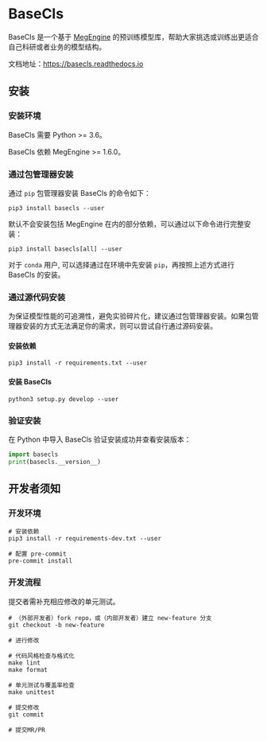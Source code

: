 # BaseCls

BaseCls 是一个基于 [MegEngine](https://megengine.org.cn/) 的预训练模型库，帮助大家挑选或训练出更适合自己科研或者业务的模型结构。

文档地址：<https://basecls.readthedocs.io>

## 安装

### 安装环境

BaseCls 需要 Python >= 3.6。

BaseCls 依赖 MegEngine >= 1.6.0。

### 通过包管理器安装

通过 `pip` 包管理器安装 BaseCls 的命令如下：

```shell
pip3 install basecls --user
```

默认不会安装包括 MegEngine 在内的部分依赖，可以通过以下命令进行完整安装：

```shell
pip3 install basecls[all] --user
```

对于 `conda` 用户, 可以选择通过在环境中先安装 `pip`，再按照上述方式进行 BaseCls 的安装。

### 通过源代码安装

为保证模型性能的可追溯性，避免实验碎片化，建议通过包管理器安装。如果包管理器安装的方式无法满足你的需求，则可以尝试自行通过源码安装。

#### 安装依赖

```shell
pip3 install -r requirements.txt --user
```

#### 安装 BaseCls

```shell
python3 setup.py develop --user
```

### 验证安装

在 Python 中导入 BaseCls 验证安装成功并查看安装版本：

```python
import basecls
print(basecls.__version__)
```

## 开发者须知

### 开发环境

```shell
# 安装依赖
pip3 install -r requirements-dev.txt --user

# 配置 pre-commit
pre-commit install
```

### 开发流程

提交者需补充相应修改的单元测试。

```shell
# （外部开发者）fork repo，或（内部开发者）建立 new-feature 分支
git checkout -b new-feature

# 进行修改

# 代码风格检查与格式化
make lint
make format

# 单元测试与覆盖率检查
make unittest

# 提交修改
git commit

# 提交MR/PR
```
